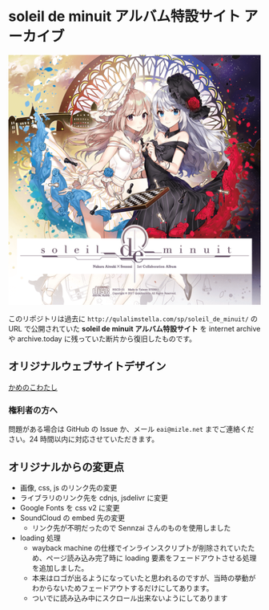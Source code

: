 # **soleil de minuit アルバム特設サイト** アーカイブ

![アルバムジャケット](./img/cd_information_1/img_cd_inforation_1_cd_jacket_2.png)

このリポジトリは過去に `http://qulalimstella.com/sp/soleil_de_minuit/` の URL で公開されていた **soleil de minuit アルバム特設サイト** を internet archive や archive.today に残っていた断片から復旧したものです。

## オリジナルウェブサイトデザイン

[かめのこわたし](http://kamenokowatashi.com/)

### 権利者の方へ

問題がある場合は GitHub の Issue か、メール `eai@mizle.net` までご連絡ください。24 時間以内に対応させていただきます。

## オリジナルからの変更点

-   画像, css, js のリンク先の変更
-   ライブラリのリンク先を cdnjs, jsdelivr に変更
-   Google Fonts を css v2 に変更
-   SoundCloud の embed 先の変更
    -   リンク先が不明だったので Sennzai さんのものを使用しました
-   loading 処理
    -   wayback machine の仕様でインラインスクリプトが削除されていたため、ページ読み込み完了時に loading 要素をフェードアウトさせる処理を追加しました。
    -   本来はロゴが出るようになっていたと思われるのですが、当時の挙動がわからないためフェードアウトするだけにしてあります。
    -   ついでに読み込み中にスクロール出来ないようにしてあります
